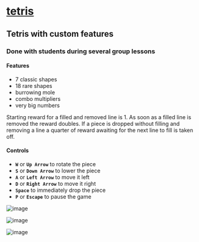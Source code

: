 # [tetris](https://github.com/UniBreakfast/tetris)

## Tetris with custom features

### Done with students during several group lessons

#### Features

  - 7 classic shapes
  - 18 rare shapes
  - burrowing mole
  - combo multipliers
  - very big numbers

Starting reward for a filled and removed line is 1. As soon as a filled line is removed the reward doubles. If a piece is dropped without filling and removing a line a quarter of reward awaiting for the next line to fill is taken off. 

#### Controls

  - **`W`** or **`Up Arrow`** to rotate the piece
  - **`S`** or **`Down Arrow`** to lower the piece
  - **`A`** or **`Left Arrow`** to move it left
  - **`D`** or **`Right Arrow`** to move it right
  - **`Space`** to immediately drop the piece
  - **`P`** or **`Escape`** to pause the game

![image](https://github.com/user-attachments/assets/617e79bf-a5d5-4951-b384-be8a139a38b8)

![image](https://github.com/user-attachments/assets/1a9d953b-8a0f-4430-ae75-e7f14d8f395c)

![image](https://github.com/user-attachments/assets/03430da9-342b-4216-955a-69294ee83a4b)
